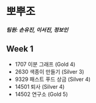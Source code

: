 # 뽀뿌조
##### 팀원: 손유진, 이서진, 정보인

## Week 1
- 1707 이분 그래프 (Gold 4)
- 2630 색종이 만들기 (Silver 3)
- 9329 패스트 푸드 상금 (Silver 4)
- 14501 퇴사 (Silver 4)
- 14502 연구소 (Gold 5) 
